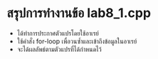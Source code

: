 # สรุปการทำงานข้อ lab8_1.cpp
- ได้ทำการประกาศตัวแปรโดยใช้อาเรย์
- ใช้คำสั่ง for-loop เพื่อวนซ้ำและเข้าถึงข้อมูลในอาเรย์
- จะได้ผลลัพธ์ตามตัวแปรที่ได้กำหนดไว้
